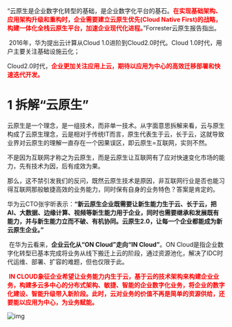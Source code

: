 ​	“云原生是企业数字化转型的基础，是企业数字化平台的基石。<font color='red'>**在实现基础架构、应用架构升级和重构时，企业需要建立云原生优先(Cloud Native First)的战略，构建一体化全栈云原生平台，加速企业现代化进程。**</font>”Forrester云原生报告指出。



​	2016年，华为提出云计算从Cloud 1.0进阶到Cloud2.0时代。Cloud 1.0时代，用户主要关注基础设施云化；

Cloud2.0时代，<font color='red'>**企业更加关注应用上云，期待以应用为中心的高效迁移部署和快速迭代开发。**</font>



# 1 拆解“云原生”

​	云原生是一个理念，是一组技术，而非单一技术。从字面意思拆解来看，云与原生构成了云原生理念，云是相对于传统IT而言，原生代表生于云，长于云，这就导致业界对云原生的理解一直存在一个因果误区，即云原生=互联网，实则不然。

​	不是因为互联网才称之为云原生，而是云原生让互联网有了应对快速变化市场的能力，先有技术为因，后有成效为果。

​	那么，这不禁引发我们的反问，既然云原生技术是原因，非互联网行业是否也能习得互联网那般敏捷高效的业务能力，同时保有自身的业务特色？答案是肯定的。

​	华为云CTO张宇昕表示：**“新云原生企业既需要让新生能力生于云、长于云，把AI、大数据、边缘计算、视频等新生能力用于企业，同时也需要继承和发展既有能力，并与新生能力立而不破、有机协同。云原生2.0，让每一个企业都能成为新云原生企业。”**



​	在华为云看来，**企业云化从“ON Cloud”走向“IN Cloud”**。ON Cloud是指企业数字化转型已基本完成将业务从线下搬迁上云的阶段，通过资源池化，解决了IDC时代运维、部署、扩容的难题，但也仅限于此。

​	<font color='red'>**IN CLOUD象征企业希望让业务能力内生于云，基于云的技术架构来构建企业业务，构建多云多中心的分布式架构、敏捷、智能的企业数字化业务，将企业的数字化建设、智能升级带入新阶段。此时，云对业务的价值不再是简单的资源供给，还要能以应用为中心，为业务赋能。**</font>



![img](https://mmbiz.qpic.cn/mmbiz_png/Pn4Sm0RsAuj1D79iaHficOJjf87TWHicWrRiaFZ0qcdTRM2gQs2plLwCAiaHoicPnb2jBg3ROPEZtrk6BZavnEDf27Zw/640?wx_fmt=png&tp=webp&wxfrom=5&wx_lazy=1&wx_co=1)



